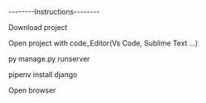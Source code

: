 --------Instructions--------

Download project

Open project with code_Editor(Vs Code, Sublime Text ...)

py manage.py runserver

pipenv install django

Open browser
